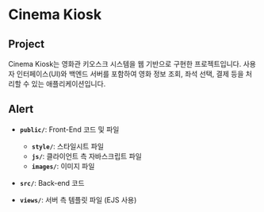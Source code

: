 # Cinema Kiosk

## Project
Cinema Kiosk는 영화관 키오스크 시스템을 웹 기반으로 구현한 프로젝트입니다. 사용자 인터페이스(UI)와 백엔드 서버를 포함하여 영화 정보 조회, 좌석 선택, 결제 등을 처리할 수 있는 애플리케이션입니다.

## Alert
- **`public/`**: Front-End 코드 및 파일
  - **`style/`**: 스타일시트 파일
  - **`js/`**: 클라이언트 측 자바스크립트 파일
  - **`images/`**: 이미지 파일

- **`src/`**: Back-end 코드

- **`views/`**: 서버 측 템플릿 파일 (EJS 사용)
